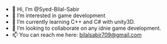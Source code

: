 - 👋 Hi, I’m @Syed-Bilal-Sabir
- 👀 I’m interested in game development
- 🌱 I’m currently learning C++ and C# with unity3D.
- 💞️ I’m looking to collaborate on any idnie game development.
- 📫 You can reach me here: bilalsabir709@gmail.com

<!---
Syed-Bilal-Sabir/Syed-Bilal-Sabir is a ✨ special ✨ repository because its `README.md` (this file) appears on your GitHub profile.
You can click the Preview link to take a look at your changes.
--->

